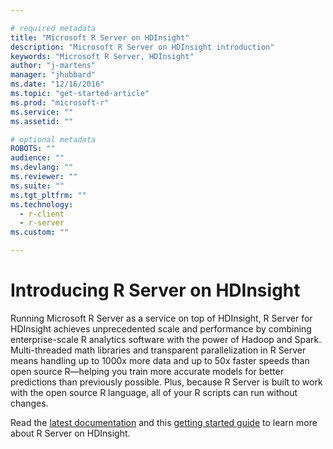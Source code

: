 ```yaml
---

# required metadata
title: "Microsoft R Server on HDInsight"
description: "Microsoft R Server on HDInsight introduction"
keywords: "Microsoft R Server, HDInsight"
author: "j-martens"
manager: "jhubbard"
ms.date: "12/16/2016"
ms.topic: "get-started-article"
ms.prod: "microsoft-r"
ms.service: ""
ms.assetid: ""

# optional metadata
ROBOTS: ""
audience: ""
ms.devlang: ""
ms.reviewer: ""
ms.suite: ""
ms.tgt_pltfrm: ""
ms.technology: 
  - r-client
  - r-server
ms.custom: ""

---
```


# Introducing R Server on HDInsight

Running Microsoft R Server as a service on top of HDInsight, R Server for HDInsight achieves unprecedented scale and performance by combining enterprise-scale R analytics software with the power of Hadoop and Spark. Multi-threaded math libraries and transparent parallelization in R Server means handling up to 1000x more data and up to 50x faster speeds than open source R—helping you train more accurate models for better predictions than previously possible. Plus, because R Server is built to work with the open source R language, all of your R scripts can run without changes.

Read the [latest documentation](https://azure.microsoft.com/en-us/documentation/articles/hdinsight-hadoop-r-server-overview/) and this [getting started guide](https://azure.microsoft.com/en-us/documentation/articles/hdinsight-hadoop-r-server-get-started/) to learn more about R Server on HDInsight.